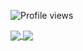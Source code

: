 ![Profile views](https://gpvc.arturio.dev/olros)
<a href="https://github.com/anuraghazra/github-readme-stats">
  <!--  -->
  <img align="center" src="https://github-readme-stats.vercel.app/api?username=olros&count_private=true&hide=stars&theme=dark" />
</a>
<a href="https://github.com/anuraghazra/convoychat">
  <img align="center" src="https://github-readme-stats.vercel.app/api/top-langs/?username=olros&layout=compact&theme=dark&langs_count=6&hide=HTML&exclude_repo=IDATT1001-Programmering-1,IDATT2001-Programmering-2,lejos,sanntid" />
</a>
